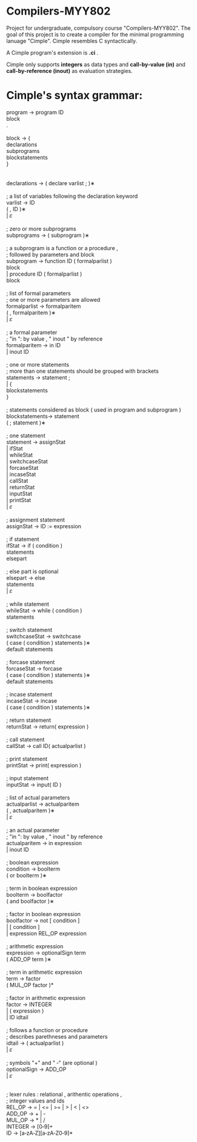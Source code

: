 # Compilers-MYY802

Project for undergraduate, compulsory course "Compilers-MYY802". 
The goal of this project is to create a compiler for the minimal programming lanuage "Cimple".
Cimple resembles C syntactically. 

A Cimple program's extension is **.ci** .

Cimple only supports **integers** as data types and **call-by-value (in)** and **call-by-reference (inout)** as evaluation strategies.
 
# Cimple's syntax grammar:

program → program ID   <br>
block   <br>
.   <br>
  <br>
block → {   <br>
declarations   <br>
subprograms   <br>
blockstatements   <br>
}   <br>
  <br>
  <br>
declarations → ( declare varlist ; )∗   <br>
  <br>
;   a list of variables following the declaration keyword   <br>
varlist → ID   <br>
( , ID )∗   <br>
| 𝜀   <br>
  <br>
;   zero or more subprograms   <br>
subprograms → ( subprogram )∗   <br>
  <br>
;   a subprogram is a function or a procedure ,   <br>
;   followed by parameters and block   <br>
subprogram → function ID ( formalparlist )   <br>
block   <br>
| procedure ID ( formalparlist )   <br>
block   <br>
  <br>
;   list of formal parameters   <br>
;   one or more parameters are allowed   <br>
formalparlist → formalparitem   <br>
( , formalparitem )∗   <br>
| 𝜀   <br>
  <br>
;   a formal parameter   <br>
;   "in ": by value , " inout " by reference   <br>
formalparitem → in ID   <br>
| inout ID   <br>
  <br>
;   one or more statements   <br>
;   more than one statements should be grouped with brackets   <br>
statements → statement ;   <br>
| {   <br>
blockstatements   <br>
}   <br>
  <br>
;   statements considered as block ( used in program and subprogram )   <br>
blockstatements→ statement   <br>
( ; statement )∗   <br>
  <br>
;   one statement   <br>
statement → assignStat   <br>
| ifStat   <br>
| whileStat   <br>
| switchcaseStat   <br>
| forcaseStat   <br>
| incaseStat   <br>
| callStat   <br>
| returnStat   <br>
| inputStat   <br>
| printStat   <br>
| 𝜀   <br>
  <br>
;   assignment statement   <br>
assignStat → ID := expression   <br>
  <br>
;   if statement   <br>
ifStat → if ( condition )   <br>
statements   <br>
elsepart   <br>
  <br>
;   else part is optional   <br>
elsepart → else   <br>
statements   <br>
| 𝜀   <br>
  <br>
;   while statement   <br>
whileStat → while ( condition )   <br>
statements   <br>
  <br>
;   switch statement   <br>
switchcaseStat → switchcase   <br>
( case ( condition ) statements )∗   <br>
default statements   <br>
  <br>
;   forcase statement   <br>
forcaseStat → forcase   <br>
( case ( condition ) statements )∗   <br>
default statements   <br>
  <br>
;   incase statement   <br>
incaseStat → incase   <br>
( case ( condition ) statements )∗   <br>
  <br>
;   return statement   <br>
returnStat → return( expression )   <br>
  <br>
;   call statement   <br>
callStat → call ID( actualparlist )   <br>
  <br>
;   print statement   <br>
printStat → print( expression )   <br>
  <br>
;   input statement   <br>
inputStat → input( ID )   <br>
  <br>
;   list of actual parameters   <br>
actualparlist → actualparitem   <br>
( , actualparitem )∗   <br>
| 𝜀   <br>
  <br>
;   an actual parameter   <br>
;   "in ": by value , " inout " by reference   <br>
actualparitem → in expression   <br>
| inout ID   <br>
  <br>
;   boolean expression   <br>
condition → boolterm   <br>
( or boolterm )∗   <br>
  <br>
;   term in boolean expression   <br>
boolterm → boolfactor   <br>
( and boolfactor )∗   <br>
  <br>
;   factor in boolean expression   <br>
boolfactor → not [ condition ]   <br>
| [ condition ]   <br>
| expression REL_OP expression   <br>
  <br>
;   arithmetic expression   <br>
expression → optionalSign term   <br>
( ADD_OP term )∗   <br>
  <br>
;   term in arithmetic expression   <br>
term → factor   <br>
( MUL_OP factor )*   <br>
  <br>
;   factor in arithmetic expression   <br>
factor → INTEGER   <br>
| ( expression )   <br>
| ID idtail   <br>
  <br>
;   follows a function or procedure   <br>
;   describes parethneses and parameters   <br>
idtail → ( actualparlist )   <br>
| 𝜀   <br>
  <br>
;   symbols "+" and " ‐" (are optional )   <br>
optionalSign → ADD_OP   <br>
| 𝜀   <br>
  <br>

;   lexer rules : relational , arithentic operations ,   <br>
;   integer values and ids   <br>
REL_OP → = | <= | >= | > | < | <>   <br>
ADD_OP → + | ‐   <br>
MUL_OP → * | /   <br>
INTEGER → [0‐9]+   <br>
ID → [a‐zA‐Z][a‐zA‐Z0‐9]*   <br>
  <br>


